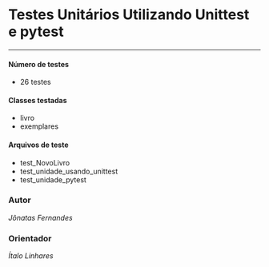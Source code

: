 # Testes Unitários Utilizando Unittest e pytest

*** 

#### Número de testes

* 26 testes

#### Classes testadas

* livro 
* exemplares

#### Arquivos de teste

* test_NovoLivro
* test_unidade_usando_unittest
* test_unidade_pytest

### Autor

*Jônatas Fernandes*

### Orientador

*Ítalo Linhares*

